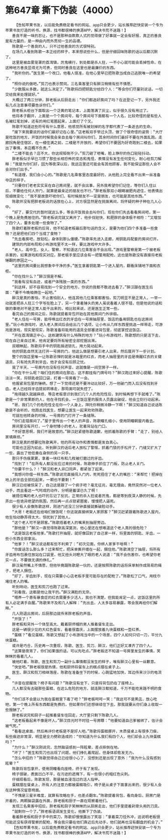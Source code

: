 # 第647章 撕下伪装（4000）
        【告知苹果书友，以后能免费稳定看书的网站、app只会更少，站长推荐赶快安装一个专为苹果书友打造的听书，换源，找书都很棒的换源APP，解决书荒不迷路！】
       善良不是一味的忍让，也不是那种自欺欺人式的觉得做了好事就一定会有好报，真正的善良是有力量的，是一种由内而外贯彻一生的品德。
       陈歌是一个善良的人，只不过他善良的方式很特别。
       在场几人看到陈歌一本正经的样子，本来想说些什么，但是仔细回味陈歌的话以后都沉默了。
       这里是被血雾笼罩的荔湾镇，厉鬼横行，到处都是杀人狂，一不小心就可能会丢掉性命，在这种地方善良显得尤为可贵，但同时善良在这里也是最廉价的东西。
       “我听你的。”医生第一个改口，他看人很准，在他心里早已把陈歌当成自己逃脱唯一的希望了。
       “照你说的做吧。”剪刀也表示赞同，三名乘客里只有醉汉稍微有些不情愿。
       “少数服从多数，就这么决定了。”陈歌将四把钥匙分给四个人：“等会你们尽量别说话，一切交给我来处理就好。”
       大概过了两三分钟，胖老板从后厨走出：“你们都选好房间了吗？在这登记一下，另外我还有几点注意事项要告诉你们。”
       胖老板从柜台下面取出一个泛黄的笔记本，上面落满了灰尘，似乎很久没有用过了。
       他将本子翻开，上面是一个个房间号，每个房间号下面都有一个人名，比较奇怪的是有些人名被红笔划掉，还有的用红笔圈起来，上面打了个叉。
       陈歌不知道这些符号有什么意思，他感觉所有被划掉的名字都代表了一条逝去的生命。
       “接下来我要说的话你们最好记在心里。”店老板双手举过头顶，做了个很奇怪的姿势：“大厅是吃饭的地方，开饭的时候我会亲自去每个房间叫你们，其余时间你们最好不要在外面乱跑。走廊拐角是住宿区，在一楼住满之前，二楼是不开放的，希望你们不要因为好奇跑到二楼去，如果出了事情，本店概不负责。”
       “二楼不能去？店不大，你这规矩倒不少。”剪刀砸了咂嘴，脸上狰狞的伤口轻轻抖动。
       胖老板似乎早已习惯了那些长相恐怖的变态和鬼怪，表情没有发生任何变化，耐心给剪刀解释：“我是为你们好，因为等夜深以后，我这店里还可能会有其他顾客，我不能保证那些人会不会对你们出手。”
       “有道理，我们会小心的。”陈歌是几名乘客里态度最好的，从他脸上完全看不出来一丝准备夺店的样子。
       “只要你们老老实实呆在自己房间里，就不会出事，另外我希望你们记住，等你们入住以后，不要给任何人开门，就算是最亲近的朋友也不行。”胖老板那双小眼睛被肥肉遮住，他表情出现细微变化：“我不是故意吓唬你们，有时候朋友不一定是朋友，也可能是其他东西。”
       陈歌并没有把胖老板说的话放在心上，对方很显然是在挑拨离间，将怀疑的种子种在几人心中。
       “好了，要交代的暂时就这么多，等会开饭我会去叫你们，现在你们先去看看房间吧，第一个晚上是免费居住的。”胖老板说完就又离开了，他步伐轻快，和肥胖的身体极不相符：“又增加了四个人，要多处理一些食物了。”
       陈歌盯着胖老板的后背，他不知道老板最后那句话的含义，是要为他们四个多准备一些食物？还是把他们四个当成了食物？
       “先去看房吧，放轻松，身体别那么僵硬。”陈歌率先进入走廊，用钥匙将配套的房间打开。
       建筑的内部布局和小布游戏里不太一样，要比游戏中大许多。
       “老人、高中生、女人、警察，不知道这几位乘客会不会出现。”游戏里警察是第一个被老板杀害的，如果游戏和现实对应，那老板手里应该会有一把警用配枪，这也是陈歌没有直接将老板锤翻的原因之一。
       “这里的房间要比我想象中干净的多。”医生拿着钥匙第一个进入屋内，翻看床铺地下面和衣柜。
       “你在找什么？”醉汉很是不解。
       “我看有没有血迹，或者尸体残肢一类的东西。”
       “别这样，好不容易找到一个安全的地方，你说的我都不敢进去看了。”醉汉跟在医生后面：“要不今晚咱俩住一起吧。”
       醉汉是真的害怕，不止害怕别人，他连其他几位乘客都害怕，剪刀明显不是正常人，一举一动就差把杀人狂三个字写在脸上了，另一个拿着锤头的男人虽说看着人很不错，但是他说的话和做的事绝对不是正常人能干出来的，相比较来说，还是医生正常一些。
       看完自己的房间之后，陈歌就提着背包开始在其他房间门外徘徊。
       “老人住在一号房，能呼唤出红衣的牙齿在一号房抽屉里，饭店的备用钥匙也在这房间里。”玩小布游戏时，进入老人房间后会给出几个选项，让小布从几样东西里挑选一样带走，可游戏是游戏，现实是现实，陈歌准备将能用的道具全部塞进背包里，彻底掌控这饭店。
       “开在荔湾镇正中心，这栋建筑有什么特殊的地方？”玩小布游戏时，陈歌想的只是活下去，现在自己亲自过来，他肯定要将所有秘密全部挖掘出来。
       双眼眯起，陈歌将手中的钥匙插进锁孔，用力晃动起来。
       他的钥匙自然无法打开一号房的门，他这么做是想要引老人出来，然后展开下一步计划。
       整个的饭店里唯一让陈歌忌惮的就是冰箱里的红衣，而老人抽屉里的牙齿是唤醒红衣的关键道具，只有抢先弄到牙齿，他才会没有后顾之忧。
       晃了半天，一号房内也没有任何声音，这就像是一间空房子一样。
       “你在干什么呢？咱们住的房间在那边，这不都挂有门牌号吗？”醉汉跑过来好心提醒，陈歌淡淡一笑，将钥匙收回口袋，盯着一号房看了一会。
       他握紧背包里的锤柄，想了一下觉得还是不要冲动比较好，万一他破门而入后没有找到牙齿，老人已经将牙齿提前转移走，那局面可就失控了。
       “拖得越久就越麻烦，等店老板意识到我们几个人的危险性后，到时候再想下手就难了。”陈歌是一个非常果断的人，他在寻找机会，一旦饭店里的服务人员露出破绽，他会立刻行动起来。
       “哥，我们几个的危险性全在你一个人身上，拜托你稍微冷静一下啊！”醉汉知道自己说话陈歌是不会听的，他跑去找医生，想要让医生一起来劝劝陈歌。
       可就在他转身的时候，一号房的门打开了一条缝隙。
       “你们走错房间了。”屋子里传出一个老人的声音，陈歌瞳孔缩小，使用阴瞳朝屋内看去。
       房间里没有开灯，一个身材矮小的老人，驼着背站在门口。
       “不好意思啊，我们不是故意的。”醉汉赶紧替陈歌道歉，他抓着陈歌的手臂：“走了，别给人家填麻烦。”
       醉汉是真的想要拉陈歌离开，他的所有动作和表情都是发自真心。
       可能也正因为如此，听到醉汉的话后老人放松了警惕，抓着门锁的手松开了，门缝又扩大了一些，露出了他低垂在身侧的另一只手。
       那只手伤痕累累，拿着一块红布和几枚被打磨过的牙齿。
       “找到了！”在所有人都没反应过来的时候，陈歌伸手抓住了门板，防止老人关门。
       “你要干什么？！”醉汉和老人异口同声，都紧张了起来。
       “我想问你借一样东西。”陈歌说完直接闯入门内，死死捂住了老人的嘴巴：“来帮忙！把掉在地上的牙齿全部捡起来，一颗也不要剩！”
       醉汉已经被惊呆了，自己这是跟了一个疯子吧？毫无征兆，毫无理由，竟然突然对一位老人动手，而且看这一气呵成的动作，分明是蓄谋已久了啊！
       被捂住嘴的老人也吓的忘记了反抗，正常的杀人狂或者厉鬼，都是等到夜深人静的时候，先弄出一些诡异绝望的氛围，然后再一点点锁紧圈套，慢慢把人逼死。
       很少有人会像陈歌这样，刚进门还没三分钟直接就撕破脸动手。
       “大哥！老板还在给咱们做饭呢！你这就直接绑架人家顾客？”醉汉赶紧跟着陈歌进入屋内，他生怕动静弄得太大，惊扰到了其他人。
       “这个老人可不是顾客。”陈歌捂着老人的嘴来到抽屉旁边。
       “那他是？”醉汉一直觉得陈歌高深莫测，他心里还在想难道这个老人真的很危险？
       “这是饭店老板他爹。”陈歌打开抽屉，就好像回到了自己家一样，将里面的钥匙、牙齿，一些小东西全部拿出。
       “他爹？！”醉汉说话都有些不利索了：“初次见面，你绑人家爹干啥啊！”
       “你废话怎么那么多？过来帮忙，把床单撕开缠在一起，捆住他。”陈歌清空了抽屉，将所有牙齿用布包裹住放站在口袋里，他又扭头对瞪大了眼的老人说道：“我不会伤害你，也希望你老实一点，不要做无谓的挣扎。”
       醉汉虽然嘴上不情愿，但他毕竟跟陈歌是一伙的，还是按照陈歌的话将床单制作成简易的绳子，把老人捆住。
       “好了，牙齿到手，现在只需要小心店老板手里可能存在的配枪了。”陈歌松了口气，用枕巾堵住老人的嘴。
       听到响动，医生和剪刀也跑了过来。
       “别看我，这都是他让我干的。”醉汉满脸的无奈。
       “喂养一个患有暴食症的红衣需要多少活人，我也不清楚，但我能肯定一点，这饭店里的所有人必定满手血腥。”陈歌来不及和几人解释：“先出去，人太多容易暴露，等会我再给你们解释。”
       几人刚退出房间，后厨那边就传来胖老板的声音。
       “开饭了！”
       胖老板和另外一个体型高大、戴着厨师帽的男人推着餐车走出。
       这是一辆很少见的大红色餐车，看着很喜庆，上面摆放着九块蛋糕和一壶红茶。
       “蛋糕？”看见蛋糕，陈歌又想起了小布游戏当中的一个场景，四个人如何只切一刀，平分九块蛋糕。
       或许是巧合，历史再一次重现，陈歌、医生、剪刀、醉汉，他们正好又凑齐了四个人。
       “这算是夜宵了，你们如果饿的话，可以先吃点。”胖老板还不知道一号房里发生的事情，笑眯眯的看着几人。
       被他盯着，陈歌、医生和剪刀一副什么事情都没发生的样子，唯有醉汉心里有一丝歉意。
       “快坐吧。”胖老板很是热情，他和厨师将餐车上的糕点摆在桌子上。
       医生、醉汉和剪刀相继落座，陈歌在准备坐下的时候，心跳猛地加快，耳边传来沙沙的电流声。
       “许音在提醒我？椅子有问题？”陈歌没有坐下，只是将背包扔在了座椅上。
       几人都没有去碰那些蛋糕，在这么危险的地方，就连醉汉都知道，千万不能吃来路不明的食物。
       “你们该不会是以为我在蛋糕里下毒了吧？”胖老板呵呵一笑：“我这可不是黑店，放心吃吧，第一个晚上所有东西都是免费的，但如果你们还想继续住下去，那我就要从你们身上收取一些报酬了。”
       胖老板说完和厨子一起推着餐车往回走，大厅里只剩下陈歌几人。
       “这老板看起来不像是坏人。”醉汉目光时不时往一号房瞟：“他要知道自己爹被绑了，估计会被气死。”
       “看看这桌面，然后再评价老板是不是好人吧。”陈歌将蛋糕挪开，木质餐桌上有很多刀痕，有些痕迹非常深，明显是全力劈砍造成的：“你知道为什么我们有四个人，他们却会上九块蛋糕吗？”
       “为什么？”醉汉刚说完，忽然脑袋感到一阵眩晕，差点摔倒在地。
       “坏了！”医生和剪刀也出现了问题，他们挣扎着爬起，但身体却愈发无力。
       “怎么中招的？”陈歌觉得自己已经很小心了，没想到还是出现了意外：“我为什么没有感到眩晕？”
       陈歌将背包拿开，使用阴瞳看向座椅，终于有了发现。
       椅子很破，表面凹凸不平，在污迹的遮掩下，有一些很小的暗红色尖刺。
       仔细观看后，陈歌发现，那是被血浸泡过的活人指甲。
       蛋糕摆在餐桌上，所有人的注意力都被蛋糕吸引，椅子是从桌子下面拿出来的，很少有人会在这种情况留意椅面。
       “不愧是三星半难度，就算有攻略在手，也差点翻车。”陈歌提着背包，看向身后，厨房门是开着的，两颗脑袋露在外面，胖老板和厨子一直在观察着他们。
       发现三名乘客中招后，胖老板和厨子笑眯眯的从厨房走出，他们手里提着剁骨头用的刀具。
       “就剩你一个了。”胖老板语调发生变化，他撕下了伪装。
       看着胖老板和厨子手中的菜刀，陈歌却慢慢露出了笑容：“拿着菜刀往外冲，这说明老板很可能还没有获得警察的配枪，等会我只要在他们靠近后先动手，他们就再也没有翻盘的机会了。”
       【告知苹果书友，以后能免费稳定看书的网站、app只会更少，站长推荐赶快安装一个专为苹果书友打造的听书，换源，找书都很棒的换源APP，解决书荒不迷路！】